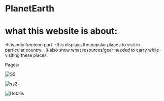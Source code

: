 # PlanetEarth

# what this website is about:
-It is only frontend part.
-It is displays the popular places to visit in particular country.
-It also show what resources/gear needed to carry while visiting these places.

Pages:

![SS](https://github.com/ShrikeshB/PlanetEarth/assets/105501579/d847e09b-a958-423e-aaa7-b05f9134d4a8)

![ss2](https://github.com/ShrikeshB/PlanetEarth/assets/105501579/3198f819-fb91-4fcc-8e28-f85f6e707b70)

![Details](https://github.com/ShrikeshB/PlanetEarth/assets/105501579/42ca505d-717b-4c57-ad51-6f470a73d0f1)
